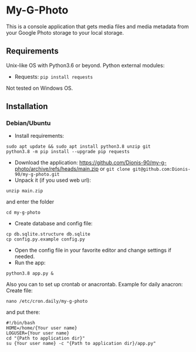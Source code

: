 # My-G-Photo
This is a console application that gets media files and media metadata from your Google Photo storage to your local storage.

## Requirements
Unix-like OS with Python3.6 or beyond.
Python external modules:
- Requests: ```pip install requests```


Not tested on Windows OS.

## Installation
### Debian/Ubuntu
- Install requirements:
```
sudo apt update && sudo apt install python3.8 unzip git
python3.8 -m pip install --upgrade pip requests
```
- Download the application:
https://github.com/Dionis-90/my-g-photo/archive/refs/heads/main.zip
or ```git clone git@github.com:Dionis-90/my-g-photo.git```
- Unpack it (if you used web url):
```
unzip main.zip
```
and enter the folder
```
cd my-g-photo
```
- Create database and config file:
```
cp db.sqlite.structure db.sqlite
cp config.py.example config.py
```
- Open the config file in your favorite editor and change settings if needed.
- Run the app:
```
python3.8 app.py &
```

Also you can to set up crontab or anacrontab.
Example for daily anacron:
Create file:
```
nano /etc/cron.daily/my-g-photo
```
and put there:
```
#!/bin/bash
HOME=/home/{Your user name}
LOGUSER={Your user name}
cd "{Path to application dir}"
su {Your user name} -c "{Path to application dir}/app.py"
```
